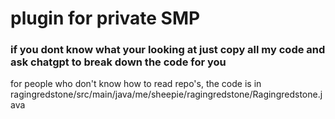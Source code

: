 # plugin for private SMP

### if you dont know what your looking at just copy all my code and ask chatgpt to break down the code for you

for people who don't know how to read repo's, the code is in ragingredstone/src/main/java/me/sheepie/ragingredstone/Ragingredstone.java

